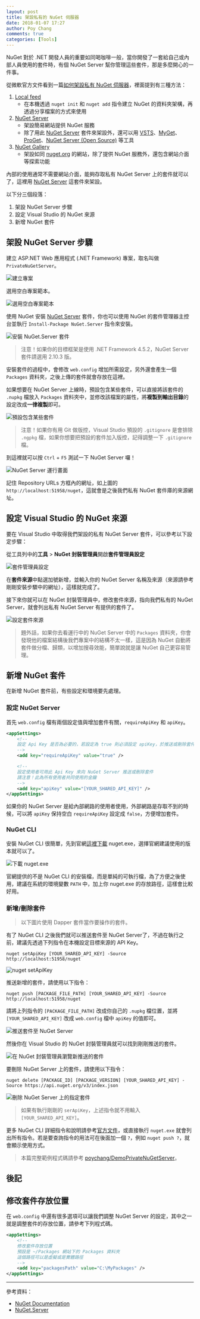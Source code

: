 ```yaml
---
layout: post
title: 架設私有的 NuGet 伺服器
date: 2018-01-07 17:27
author: Poy Chang
comments: true
categories: [Tools]
---
```

NuGet 對於 .NET 開發人員的重要如同喝咖啡一般，當你開發了一套給自己或內部人員使用的套件時，有個 NuGet Server 幫你管理這些套件，那是多麼開心的一件事。

從微軟官方文件看到一篇[如何架設私有 NuGet 伺服器](https://docs.microsoft.com/zh-tw/nuget/hosting-packages/overview?WT.mc_id=DT-MVP-5003022)，裡面提到有三種方法：

1. [Local feed](https://docs.microsoft.com/zh-tw/nuget/hosting-packages/local-feeds?WT.mc_id=DT-MVP-5003022)
	* 在本機透過 `nuget init` 和 `nuget add` 指令建立 NuGet 的資料夾架構，再透過分享檔案的方式來使用
2. [NuGet Server](https://docs.microsoft.com/zh-tw/nuget/hosting-packages/nuget-server?WT.mc_id=DT-MVP-5003022)
	* 架設簡易網站提供 NuGet 服務
	* 除了用此 [NuGet Server](http://nugetserver.net/) 套件來架設外，還可以用 [VSTS](https://www.visualstudio.com/docs/package/nuget/publish)、[MyGet](http://myget.org/)、[ProGet](http://inedo.com/proget)、[NuGet Server (Open Source)](http://nuget-server.net/) 等工具
3. [NuGet Gallery](https://github.com/NuGet/NuGetGallery#build-and-run-the-gallery-in-arbitrary-number-easy-steps)
	* 架設如同 [nuget.org](https://www.nuget.org/) 的網站，除了提供 NuGet 服務外，還包含網站介面等探索功能

內部的使用通常不需要網站介面，能夠存取私有 NuGet Server 上的套件就可以了，這裡用 [NuGet Server](http://nugetserver.net/) 這套件來架設。

以下分三個段落：

1. 架設 NuGet Server 步驟
2. 設定 Visual Studio 的 NuGet 來源
3. 新增 NuGet 套件

## 架設 NuGet Server 步驟

建立 ASP.NET Web 應用程式 (.NET Framework) 專案，取名叫做 `PrivateNuGetServer`。

![建立專案](https://i.imgur.com/zSn1Qtp.png)

選用空白專案範本。

![選用空白專案範本](https://i.imgur.com/4P1uJP3.png)

使用 NuGet 安裝 [NuGet Server](https://www.nuget.org/packages/NuGet.Server/) 套件，你也可以使用 NuGet 的套件管理器主控台並執行 `Install-Package NuGet.Server` 指令來安裝。

![安裝 NuGet.Server 套件](https://i.imgur.com/xuv5IYe.png)

>注意！如果你的目標框架是使用 .NET Framework 4.5.2，NuGet Server 套件請選用 2.10.3 版。

安裝套件的過程中，會修改 `web.config` 增加所需設定，另外還會產生一個 `Packages` 資料夾，之後上傳的套件就會存放在這裡。

如果想要在 NuGet Server 上線時，預設包含某些套件，可以直接將該套件的 `.nupkg` 檔放入 `Packages` 資料夾中，並修改該檔案的屬性，將**複製到輸出目錄**的設定改成**一律複製**即可。

![預設包含某些套件](https://i.imgur.com/Pe6LdXk.png)

>注意！如果你有用 Git 做版控，Visual Studio 預設的 `.gitignore` 是會排除 `.ngpkg` 檔，如果你想要把預設的套件加入版控，記得調整一下 `.gitignore` 檔。

到這裡就可以按 `Ctrl` + `F5` 測試一下 NuGet Server 囉！

![NuGet Server 運行畫面](https://i.imgur.com/RjTB2vg.png)

記住 Repository URLs 方框內的網址，如上圖的 `http://localhost:51958/nuget`，這就會是之後我們私有 NuGet 套件庫的來源網址。 

## 設定 Visual Studio 的 NuGet 來源

要在 Visual Studio 中取得我們架設的私有 NuGet Server 套件，可以參考以下設定步驟：

從工具列中的**工具** > **NuGet 封裝管理員**開啟**套件管理員設定**

![套件管理員設定](https://i.imgur.com/93zWpcG.png)

在**套件來源**中點選加號新增，並輸入你的 NuGet Server 名稱及來源（來源請參考剛剛安裝步驟中的網址），這樣就完成了。

接下來你就可以在 NuGet 封裝管理員中，修改套件來源，指向我們私有的 NuGet Server，就會列出私有 NuGet Server 有提供的套件了。

![設定套件來源](https://i.imgur.com/wRzylSy.png)

>題外話，如果你去看運行中的 NuGet Server 中的 `Packages` 資料夾，你會發現他的檔案結構後我們專案中的結構不太一樣，這是因為 NuGet 自動將套件做分檔、歸類，以增加搜尋效能，簡單說就是讓 NuGet 自己更容易管理。

## 新增 NuGet 套件

在新增 NuGet 套件前，有些設定和環境要先處理。

### 設定 NuGet Server

首先 `web.config` 檔有兩個設定值與增加套件有關，`requireApiKey` 和 `apiKey`。

```xml
<appSettings>
    <!--
    設定 Api Key 是否為必要的，若設定為 true 則必須設定 apiKey，於推送或刪除套件時使用
    -->
    <add key="requireApiKey" value="true" />

    <!--
    設定使用者可用此 Api Key 來向 NuGet Server 推送或刪除套件
    請注意！此為所有使用者共同使用的金鑰
    -->
    <add key="apiKey" value="[YOUR_SHARED_API_KEY]" />
</appSettings>
```
 
如果你的 NuGet Server 是給內部網路的使用者使用，外部網路是存取不到的時候，可以將 `apiKey` 保持空白 `requireApiKey` 設定成 `false`，方便增加套件。

### NuGet CLI

安裝 NuGet CLI 很簡單，先到官網[這裡下載](https://www.nuget.org/downloads) nuget.exe，選擇官網建議使用的版本就可以了。

![下載 nuget.exe](https://i.imgur.com/iTPZBW5.png)

官網提供的不是 NuGet CLI 的安裝檔，而是單純的可執行檔，為了方便之後使用，建議在系統的環境變數 `PATH` 中，加上你 nuget.exe 的存放路徑，這樣會比較好用。

### 新增/刪除套件

>以下圖片使用 Dapper 套件當作要操作的套件。

有了 NuGet CLI 之後我們就可以推送套件至 NuGet Server了，不過在執行之前，建議先透過下列指令在本機設定目標來源的 API Key。 

```
nuget setApiKey [YOUR_SHARED_API_KEY] -Source http://localhost:51958/nuget
```

![nuget setApiKey](https://i.imgur.com/SbzNU0Z.png)

推送新增的套件，請使用以下指令：

```
nuget push [PACKAGE_FILE_PATH] [YOUR_SHARED_API_KEY] -Source http://localhost:51958/nuget
```

請將上列指令的 `[PACKAGE_FILE_PATH]` 改成你自己的 `.nupkg` 檔位置，並將 `[YOUR_SHARED_API_KEY]` 改成 `web.config` 檔中 `apiKey` 的值即可。

![推送套件至 NuGet Server](https://i.imgur.com/2zR9xaR.png)

然後你在 Visual Studio 的 NuGet 封裝管理員就可以找到剛剛推送的套件。

![在 NuGet 封裝管理員瀏覽新推送的套件](https://i.imgur.com/b6jhTu2.png)

要刪除 NuGet Server 上的套件，請使用以下指令：

```
nuget delete [PACKAGE_ID] [PACKAGE_VERSION] [YOUR_SHARED_API_KEY] -Source https://api.nuget.org/v3/index.json
```

![刪除 NuGet Server 上的指定套件](https://i.imgur.com/SjWwkDK.png)

>如果有執行剛剛的 `serApiKey`，上述指令就不用輸入 `[YOUR_SHARED_API_KEY]`。

更多 NuGet CLI 詳細指令和說明請參考[官方文件](https://docs.microsoft.com/en-us/nuget/tools/nuget-exe-cli-reference?WT.mc_id=DT-MVP-5003022)，或直接執行 `nuget.exe` 就會列出所有指令。若是要查詢指令的用法可在後面加一個 `?`，例如 `nuget push ?`，就會顯示使用方式。

>本篇完整範例程式碼請參考 [poychang/DemoPrivateNuGetServer](https://github.com/poychang/DemoPrivateNuGetServer)。

## 後記

## 修改套件存放位置

在 `web.config` 中還有很多選項可以讓我們調整 NuGet Server 的設定，其中之一就是調整套件的存放位置，請參考下列程式碼。

```xml
<appSettings>
    <!--
    修改套件存放位置
    預設是 ~/Packages 網站下的 Packages 資料夾
    這個路徑可以是虛擬或是實體路徑
    -->
    <add key="packagesPath" value="C:\MyPackages" />
</appSettings>
```

----------

參考資料：

* [NuGet Documentation](https://docs.microsoft.com/zh-tw/nuget/?WT.mc_id=DT-MVP-5003022)
* [NuGet.Server](http://nugetserver.net/)

